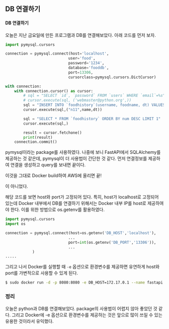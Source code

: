## DB 연결하기

#### DB 연결하기

오늘은 지난 금요일에 만든 프로그램과 DB를 연결해보았다. 아래 코드를 먼저 보자.

```python
import pymysql.cursors

connection = pymysql.connect(host='localhost',
                            user='food',
                            password='1234',
                            database='fooddb',
                            port=13306,
                            cursorclass=pymysql.cursors.DictCursor)

with connection:
    with connection.cursor() as cursor:
        # sql = "SELECT `id`, `password` FROM `users` WHERE `email`=%s"
        # cursor.execute(sql, ('webmaster@python.org',))
        sql = "INSERT INTO `foodhistory`(username, foodname, dt) VALUES (%s, %s, %s)"
        cursor.execute(sql,("n11",name,dt))

        sql = "SELECT * FROM `foodhistory` ORDER BY num DESC LIMIT 1"
        cursor.execute(sql,)

        result = cursor.fetchone()
        print(result)
    connection.commit()
```

pymysql이라는 package를 사용하였다. 나중에 보니 FastAPI에서 SQLAlchemy를 제공하는 것 같은데, pymysql이 더 사용법이 간단한 것 같다. 먼저 연결정보를 제공하여 연결을 생성하고 query를 보내면 끝이다.

이것을 그대로 Docker build하여 AWS에 올리면 끝!

이 아니었다.

해당 코드를 보면 host와 port가 고정되어 있다. 특히, host가 localhost로 고정되어 있는데 Docker 내부에서 DB를 연결하기 위해서는 Docker 내부 IP를 host로 제공하여야 한다. 이를 위한 방법으로 os.getenv를 활용하였다.

```python
import pymysql.cursors
import os

connection = pymysql.connect(host=os.getenv('DB_HOST','localhost'),
                            ...
                            port=int(os.getenv('DB_PORT','13306')),
                            ...
            )
.....
```

그리고 나서 Docker를 실행할 때 `-e` 옵션으로 환경변수를 제공하면 유연하게 host와 port를 가변적으로 사용할 수 있게 된다.
```bash
$ sudo docker run -d -p 8080:8080 -e DB_HOST=172.17.0.1 --name fastapi fastapi:v0
```

### 정리

오늘은 python과 DB를 연결해보았다. package의 사용법이 어렵지 않아 좋았던 것 같다. 그리고 Docker에 -e 옵션으로 환경변수를 제공하는 것은 앞으로 많이 쓰일 수 있는 유용한 것이라서 유익했다.